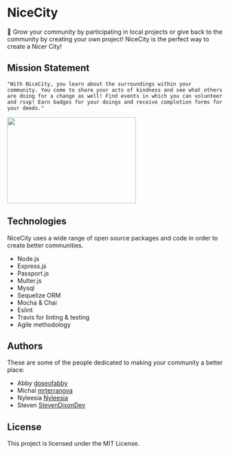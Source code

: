 # NiceCity

:city_sunrise: Grow your community by participating in local projects or give back to the community by creating your own project! NiceCity is the perfect way to create a Nicer City!

## Mission Statement 

`"With NiceCity, you learn about the surroundings within your community.
You come to share your acts of kindness and see what others
are doing for a change as well! Find events in which you can volunteer and rsvp!
Earn badges for your doings and receive completion forms for your deeds."`

<img align="center" width="300" height="200" src="https://media.istockphoto.com/photos/voluteer-group-of-people-for-charity-donation-in-the-park-picture-id668214842?k=6&m=668214842&s=612x612&w=0&h=uc3c6XbgqXPP-URvQ6ZkWbp8tXfNhKbUkcB5CiQEM7E=">

## Technologies

NiceCity uses a wide range of open source packages and code in order to create better communities. 

- Node.js
- Express.js
- Passport.js
- Multer.js
- Mysql 
- Sequelize ORM
- Mocha & Chai
- Eslint
- Travis for linting & testing
- Agile methodology

## Authors

These are some of the people dedicated to making your community a better place:

- Abby [doseofabby](https://github.com/doseofabby)
- Michal [mrterranova](https://github.com/mrterranova)
- Nyleesia [Nyleesia](https://github.com/Nyleesia)
- Steven [StevenDixonDev](https://github.com/StevenDixonDev)

## License

This project is licensed under the MIT License.

